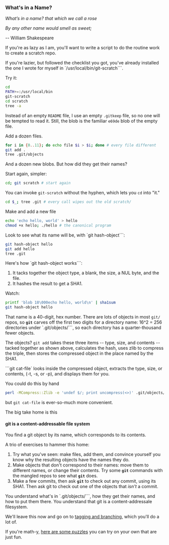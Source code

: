 ### What's in a Name?

*What’s in a name? that which we call a rose*

*By any other name would smell as sweet;*

-- William Shakespeare

If you're as lazy as I am,
you'll want to write a script to do the routine work
to create a scratch repo.

If you're lazier, but followed the checklist you got, you've already installed the one I wrote for myself
in `/usr/local/bin/git-scratch```.

Try it:

```bash
cd
PATH+=:/usr/local/bin
git-scratch
cd scratch
tree -a
```

Instead of an empty `README` file, I use an empty `.gitkeep` file,
so no one will be tempted to read it.
Still, the blob is the familiar `e69de` blob of the empty file.

Add a dozen files.

```bash
for i in {0..11}; do echo file $i > $i; done # every file different
git add .
tree .git/objects
```

And a dozen new blobs. But how did they get their names?

Start again, simpler:

```bash
cd; git scratch # start again
```

You can invoke `git-scratch` without the hyphen,
which lets you `cd` into "it."

```bash
cd $_; tree .git # every call wipes out the old scratch/
```

Make and add a new file

```bash
echo 'echo hello, world' > hello
chmod +x hello; ./hello # the canonical program
```

Look to see what its name will be, with `git hash-object```:

```bash
git hash-object hello
git add hello
tree .git
```

Here's how `git hash-object works```:

1. It tacks together the object type, a blank, the size, a NUL byte, and the file.
1. It hashes the result to get a SHA1.

Watch:

```bash
printf 'blob 18\000echo hello, world\n' | sha1sum
git hash-object hello
```

That name is a 40-digit, hex number.
There are lots of objects in most `git/` repos,
so **`git`** carves off the first two digits
for a directory name:
16^2 = 256 directories under `.git/objects/```,
so each directory has a quarter-thousand fewer objects.

The objects? `git add` takes these three items -- type, size, and contents --
tacked together as shown above, calculates the hash, uses zlib to compress the triple,
then stores the compressed object in the place named by the SHA1.

```git cat-file` looks inside the compressed object, extracts the type, size, or contents,
(-t, -s, or -p), and displays them for you.

You could do this by hand

```bash
perl -MCompress::Zlib -e 'undef $/; print uncompress(<>)' .git/objects/e6/9de*
```

but `git cat-file` is ever-so-much more convenient.

The big take home is this

#### git is a content-addressable file system

You find a git object by its name, which corresponds to its contents.

A trio of exercises to hammer this home:

1. Try what you've seen: make files, add them,
and convince yourself you know why the resulting objects have the names they do.
1. Make objects that don't correspond to their names:
move them to different names, or change their contents.
Try some **`git`** commands with the mangled repos
to see what **`git`** does.
1. Make a few commits, then ask **`git`** to check out any commit, using its SHA1. Then ask git to check out one of the objects that *isn't* a commit.

You understand what's in `.git/objects/```, how they get their names, and how to put them there. You understand that git is a content-addressale filesystem.

We'll leave this now and go on to [tagging and branching,](https://github.com/jsh/git-internals/blob/new-course/commitishes/start-with-tags.md)
which you'll do a lot of.

If you're math-y, [here are some puzzles](https://github.com/jsh/git-internals/blob/new-course/repos/fun-with-sha1s.md) you can try on your own that are just fun.
